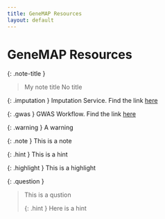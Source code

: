 ```yaml
---
title: GeneMAP Resources
layout: default
---
```


# GeneMAP Resources

{: .note-title }
> My note title
> No title


{: .imputation }
Imputation Service. Find the link [here]()


{: .gwas }
GWAS Workflow. Find the link [here]()


{: .warning }
A warning


{: .note }
This is a note


{: .hint }
This is a hint


{: .highlight }
This is a highlight

{: .question }
> This is a qustion
>
> {: .hint }
> Here is a hint